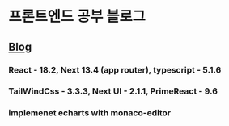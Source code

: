 # 프론트엔드 공부 블로그

## [Blog](https://wonlee1205-blog.vercel.app/)

### React - 18.2, Next 13.4 (app router), typescript - 5.1.6

### TailWindCss - 3.3.3, Next UI - 2.1.1, PrimeReact - 9.6

### implemenet echarts with monaco-editor
